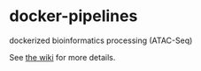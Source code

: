 # docker-pipelines
dockerized bioinformatics processing (ATAC-Seq)

See [the wiki](https://github.com/greysAcademicCode/docker-pipelines/wiki) for more details.
